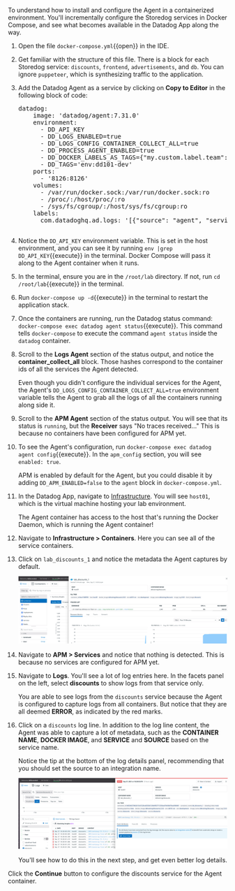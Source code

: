 To understand how to install and configure the Agent in a containerized environment. You'll incrementally configure the Storedog services in Docker Compose, and see what becomes available in the Datadog App along the way.

1. Open the file `docker-compose.yml`{{open}} in the IDE.
1. Get familiar with the structure of this file. There is a block for each Storedog service: `discounts`, `frontend`, `advertisements`, and `db`.
    You can ignore `puppeteer`, which is synthesizing traffic to the application. 
1. Add the Datadog Agent as a service by clicking on **Copy to Editor** in the following block of code:
    <pre class="file" data-filename="docker-compose.yml" data-target="insert" data-marker="# paste agent block here">
   datadog:
       image: 'datadog/agent:7.31.0'
       environment:
         - DD_API_KEY
         - DD_LOGS_ENABLED=true
         - DD_LOGS_CONFIG_CONTAINER_COLLECT_ALL=true
         - DD_PROCESS_AGENT_ENABLED=true
         - DD_DOCKER_LABELS_AS_TAGS={"my.custom.label.team":"team"}
         - DD_TAGS='env:dd101-dev'
       ports:
         - '8126:8126'
       volumes:
         - /var/run/docker.sock:/var/run/docker.sock:ro
         - /proc/:/host/proc/:ro
         - /sys/fs/cgroup/:/host/sys/fs/cgroup:ro
       labels:
         com.datadoghq.ad.logs: '[{"source": "agent", "service": "agent"}]'
    </pre>
1. Notice the `DD_API_KEY` environment variable. This is set in the host environment, and you can see it by running `env |grep DD_API_KEY`{{execute}} in the terminal. Docker Compose will pass it along to the Agent container when it runs.
1. In the terminal, ensure you are in the `/root/lab` directory. If not, run `cd /root/lab`{{execute}} in the terminal.
1. Run `docker-compose up -d`{{execute}} in the terminal to restart the application stack.
1. Once the containers are running, run the Datadog status command: `docker-compose exec datadog agent status`{{execute}}. 
    This command tells `docker-compose` to execute the command `agent status` inside the `datadog` container.
1. Scroll to the **Logs Agent** section of the status output, and notice the **container_collect_all** block. Those hashes correspond to the container ids of all the services the Agent detected. 

    Even though you didn't configure the individual services for the Agent, the Agent's `DD_LOGS_CONFIG_CONTAINER_COLLECT_ALL=true` environment variable tells the Agent to grab all the logs of all the containers running along side it.
1. Scroll to the **APM Agent** section of the status output. You will see that its status is `running`, but the **Receiver** says "No traces received..." This is because no containers have been configured for APM yet.
1. To see the Agent's configuration, run `docker-compose exec datadog agent config`{{execute}}. In the `apm_config` section, you will see `enabled: true`. 

    APM is enabled by default for the Agent, but you could disable it by adding `DD_APM_ENABLED=false` to the `agent` block in `docker-compose.yml`.
1. In the Datadog App, navigate to [Infrastructure](https://app.datadoghq.com/infrastructure). You will see `host01`, which is the virtual machine hosting your lab environment. 

    The Agent container has access to the host that's running the Docker Daemon, which is running the Agent container!
1. Navigate to **Infrastructure > Containers**. Here you can see all of the service containers.
1. Click on `lab_discounts_1` and notice the metadata the Agent captures by default.

    ![Discounts container pre-configuration](./assets/discounts-container-pre-config.png)

1. Navigate to **APM > Services** and notice that nothing is detected. This is because no services are configured for APM yet.
1. Navigate to **Logs**. You'll see a lot of log entries here. In the facets panel on the left, select **discounts** to show logs from that service only. 

    You are able to see logs from the `discounts` service because the Agent is configured to capture logs from all containers. But notice that they are all deemed **ERROR**, as indicated by the red marks. 

1. Click on a `discounts` log line. In addition to the log line content, the Agent was able to capture a lot of metadata, such as the **CONTAINER NAME**, **DOCKER IMAGE**, and **SERVICE** and **SOURCE** based on the service name.

    Notice the tip at the bottom of the log details panel, recommending that you should set the source to an integration name.

    ![Discounts logs with no configuration](./assets/discounts-logs-pre-configure.png)

    You'll see how to do this in the next step, and get even better log details.

Click the **Continue** button to configure the discounts service for the Agent container.